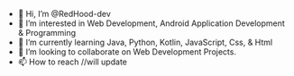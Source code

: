 - 👋 Hi, I’m @RedHood-dev
- 👀 I’m interested in Web Development, Android Application Development & Programming
- 🌱 I’m currently learning Java, Python, Kotlin, JavaScript, Css, & Html
- 💞️ I’m looking to collaborate on Web Development Projects.
- 📫 How to reach //will update

<!---
RedHood-dev/RedHood-dev is a ✨ special ✨ repository because its `README.md` (this file) appears on your GitHub profile.
You can click the Preview link to take a look at your changes.
--->
